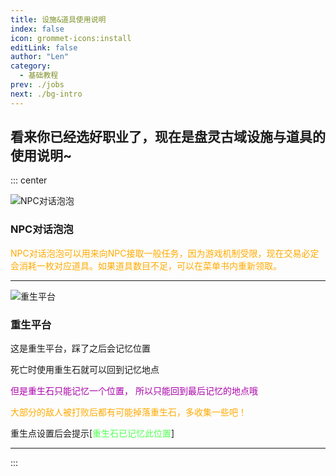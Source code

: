 ```yaml
---
title: 设施&道具使用说明
index: false
icon: grommet-icons:install
editLink: false
author: "Len"
category:
  - 基础教程
prev: ./jobs
next: ./bg-intro
---
```


##  看来你已经选好职业了，现在是盘灵古域设施与道具的使用说明~



::: center



![NPC对话泡泡](/assets/panling/items/npc_bubble.png)

### NPC对话泡泡

<span style="color: #FFAA00;">NPC对话泡泡可以用来向NPC接取一般任务，因为游戏机制受限，现在交易必定会消耗一枚对应道具。如果道具数目不足，可以在菜单书内重新领取。</span>

------

![重生平台](https://img03.mifile.cn/v1/MI_542ED8B1722DC/cb50029b091bc37ed46f1c61f78313e2.png)

### 重生平台

这是重生平台，踩了之后会记忆位置

死亡时使用重生石就可以回到记忆地点

<span style="color: #AA00AA;">但是重生石只能记忆一个位置，
</span><span style="color: #AA00AA;">所以只能回到最后记忆的地点哦
</span>

<span style="color: #FFAA00;">大部分的敌人被打败后都有可能掉落重生石，多收集一些吧！</span>

重生点设置后会提示[<span style="color: #55FF55;">重生石已记忆此位置</span>]

------

:::
